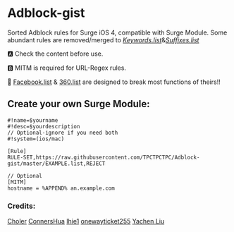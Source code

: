 # Adblock-gist
Sorted Adblock rules for Surge iOS 4, compatible with Surge Module. Some abundant rules are removed/merged to *[Keywords.list](https://github.com/TPCTPCTPC/Adblock-gist/blob/master/Keywords.list)*&*[Suffixes.list](https://github.com/TPCTPCTPC/Adblock-gist/blob/master/Suffixes.list)*

🅰 Check the content before use.

🅱 MITM is required for URL-Regex rules.

🚨 [Facebook.list](https://github.com/TPCTPCTPC/Adblock-gist/blob/master/Facebook.list) & [360.list](https://github.com/TPCTPCTPC/Adblock-gist/blob/master/360.list) are designed to break most functions of theirs!!

## Create your own Surge Module:
```
#!name=$yourname
#!desc=$yourdescription
// Optional-ignore if you need both
#!system=(ios/mac)

[Rule]
RULE-SET,https://raw.githubusercontent.com/TPCTPCTPC/Adblock-gist/master/EXAMPLE.list,REJECT

// Optional
[MITM]
hostname = %APPEND% an.example.com
```


### Credits:
[Choler](https://github.com/Choler/Surge)
[ConnersHua](https://github.com/ConnersHua/Profiles/tree/master)
[lhie1](https://github.com/lhie1/Rules)
[onewayticket255](https://github.com/onewayticket255/Surge-Script)
[Yachen Liu](https://community.nssurge.com/d/225-module)
